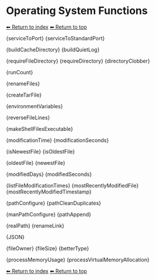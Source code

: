 # Operating System Functions

[⬅ Return to index](index.md)
[⬅ Return to top](../index.md)

{serviceToPort}
{serviceToStandardPort}

{buildCacheDirectory}
{buildQuietLog}

{requireFileDirectory}
{requireDirectory}
{directoryClobber}

{runCount}

{renameFiles}

{createTarFile}

{environmentVariables}

{reverseFileLines}

{makeShellFilesExecutable}

{modificationTime}
{modificationSeconds}

{isNewestFile}
{isOldestFile}

{oldestFile}
{newestFile}

{modifiedDays}
{modifiedSeconds}

{listFileModificationTimes}
{mostRecentlyModifiedFile}
{mostRecentlyModifiedTimestamp}

{pathConfigure}
{pathCleanDuplicates}

{manPathConfigure}
{pathAppend}

{realPath}
{renameLink}

{JSON}

{fileOwner}
{fileSize}
{betterType}

{processMemoryUsage}
{processVirtualMemoryAllocation}

[⬅ Return to index](index.md)
[⬅ Return to top](../index.md)
